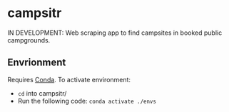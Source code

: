 # campsitr
IN DEVELOPMENT: Web scraping app to find campsites in booked public campgrounds.

## Envrionment
Requires [Conda](https://docs.conda.io/projects/conda/en/latest/).  To activate environment:
* `cd` into campsitr/
* Run the following code: `conda activate ./envs`
